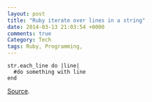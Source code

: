 ```yaml
---
layout: post
title: "Ruby iterate over lines in a string"
date: 2014-03-13 21:03:54 +0000
comments: true
Category: Tech
tags: Ruby, Programming,
---
```


    str.each_line do |line|
      #do something with line
    end

[Source](http://stackoverflow.com/a/601892/97073).
